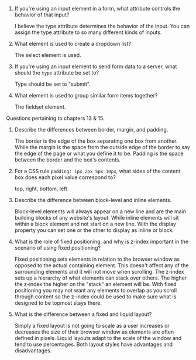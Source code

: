1.  If you're using an input element in a form, what attribute controls the behavior of that input?

    I believe the type attribute determines the behavior of the input. You can assign the type attribute to so many different kinds of inputs.

2.  What element is used to create a dropdown list?


    The select element is used.

3.  If you're using an input element to send form data to a server, what should the `type` attribute be set to?


    Type should be set to "submit".

4.  What element is used to group similar form items together?


    The fieldset element.

Questions pertaining to chapters 13 & 15.

1.  Describe the differences between border, margin, and padding.

    The border is the edge of the box separating one box from another. While the margin is the space from the outside edge of the border to say the edge of the page or what you define it to be. Padding is the space between the border and the box's contents.

2.  For a CSS rule `padding: 1px 2px 5px 10px`, what sides of the content box does each pixel value correspond to?

    top, right, bottom, left

3.  Describe the difference between block-level and inline elements.

    Block-level elements will always appear on a new line and are the main building blocks of any website's layout. While inline elements will sit within a block element and not start on a new line. With the display property you can set one or the other to display as inline or block.

4.  What is the role of fixed positioning, and why is z-index important in the scenario of using fixed positioning?

    Fixed positioning sets elements in relation to the browser window as opposed to the actual containing element. This doesn't affect any of the surrounding elements and it will not move when scrolling. The z-index sets up a hierarchy of what elements can stack over others. The higher the z-index the higher on the "stack" an element will be. With fixed positioning you may not want any elements to overlap as you scroll through content so the z-index could be used to make sure what is designed to be topmost stays there.

5.  What is the difference between a fixed and liquid layout?

    Simply a fixed layout is not going to scale as a user increases or decreases the size of their browser window as elements are often defined in pixels. Liquid layouts adapt to the scale of the window and tend to use percentages. Both layout styles have advantages and disadvantages.
